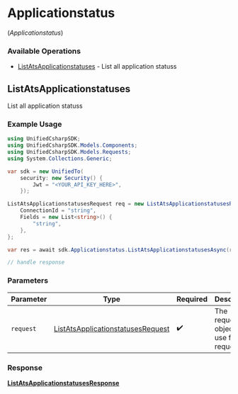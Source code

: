 # Applicationstatus
(*Applicationstatus*)

### Available Operations

* [ListAtsApplicationstatuses](#listatsapplicationstatuses) - List all application statuss

## ListAtsApplicationstatuses

List all application statuss

### Example Usage

```csharp
using UnifiedCsharpSDK;
using UnifiedCsharpSDK.Models.Components;
using UnifiedCsharpSDK.Models.Requests;
using System.Collections.Generic;

var sdk = new UnifiedTo(
    security: new Security() {
        Jwt = "<YOUR_API_KEY_HERE>",
    });

ListAtsApplicationstatusesRequest req = new ListAtsApplicationstatusesRequest() {
    ConnectionId = "string",
    Fields = new List<string>() {
        "string",
    },
};

var res = await sdk.Applicationstatus.ListAtsApplicationstatusesAsync(req);

// handle response
```

### Parameters

| Parameter                                                                                       | Type                                                                                            | Required                                                                                        | Description                                                                                     |
| ----------------------------------------------------------------------------------------------- | ----------------------------------------------------------------------------------------------- | ----------------------------------------------------------------------------------------------- | ----------------------------------------------------------------------------------------------- |
| `request`                                                                                       | [ListAtsApplicationstatusesRequest](../../Models/Requests/ListAtsApplicationstatusesRequest.md) | :heavy_check_mark:                                                                              | The request object to use for the request.                                                      |


### Response

**[ListAtsApplicationstatusesResponse](../../Models/Requests/ListAtsApplicationstatusesResponse.md)**


